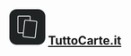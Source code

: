 ## [![icon](static/assets/favicon.png)](https://www.tuttocarte.it/) [TuttoCarte.it](https://www.tuttocarte.it/)